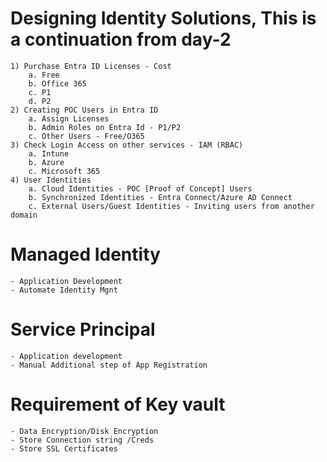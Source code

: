 # Designing Identity Solutions, This is a continuation from day-2

	1) Purchase Entra ID Licenses - Cost
		a. Free
		b. Office 365
		c. P1
		d. P2
	2) Creating POC Users in Entra ID
		a. Assign Licenses
		b. Admin Roles on Entra Id - P1/P2
		c. Other Users - Free/O365
	3) Check Login Access on other services - IAM (RBAC)
		a. Intune
		b. Azure
		c. Microsoft 365 
	4) User Identities
		a. Cloud Identities - POC [Proof of Concept] Users 
		b. Synchronized Identities - Entra Connect/Azure AD Connect
		c. External Users/Guest Identities - Inviting users from another domain

# Managed Identity
	- Application Development 
	- Automate Identity Mgnt

# Service Principal
	- Application development
	- Manual Additional step of App Registration

# Requirement of Key vault
	- Data Encryption/Disk Encryption
	- Store Connection string /Creds
	- Store SSL Certificates